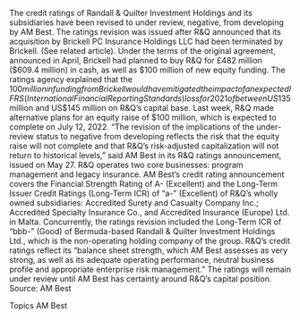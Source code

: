 The credit ratings of Randall & Quilter Investment Holdings and its subsidiaries have been revised to under review, negative, from developing by AM Best.
The ratings revision was issued after R&Q announced that its acquisition by Brickell PC Insurance Holdings LLC had been terminated by Brickell. (See related article).
Under the terms of the original agreement, announced in April, Brickell had planned to buy R&Q for £482 million ($609.4 million) in cash, as well as $100 million of new equity funding.
The ratings agency explained that the $100 million in funding from Brickell would have mitigated the impact of an expected IFRS (International Financial Reporting Standards) loss for 2021 of between US$135 million and US$145 million on R&Q’s capital base.
Last week, R&Q made alternative plans for an equity raise of $100 million, which is expected to complete on July 12, 2022. “The revision of the implications of the under-review status to negative from developing reflects the risk that the equity raise will not complete and that R&Q’s risk-adjusted capitalization will not return to historical levels,” said AM Best in its R&Q ratings announcement, issued on May 27.
R&Q operates two core businesses: program management and legacy insurance.
AM Best’s credit rating announcement covers the Financial Strength Rating of A- (Excellent) and the Long-Term Issuer Credit Ratings (Long-Term ICR) of “a-” (Excellent) of R&Q’s wholly owned subsidiaries: Accredited Surety and Casualty Company Inc.; Accredited Specialty Insurance Co., and Accredited Insurance (Europe) Ltd. in Malta.
Concurrently, the ratings revision included the Long-Term ICR of “bbb-” (Good) of Bermuda-based Randall & Quilter Investment Holdings Ltd., which is the non-operating holding company of the group.
R&Q’s credit ratings reflect its “balance sheet strength, which AM Best assesses as very strong, as well as its adequate operating performance, neutral business profile and appropriate enterprise risk management.”
The ratings will remain under review until AM Best has certainty around R&Q’s capital position.
Source: AM Best

Topics
AM Best
